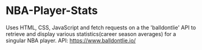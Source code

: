# NBA-Player-Stats
Uses HTML, CSS, JavaScript and fetch requests on a the 'balldontlie' API to retrieve and display various statistics(career season averages) for a singular NBA player. API: https://www.balldontlie.io/ 
